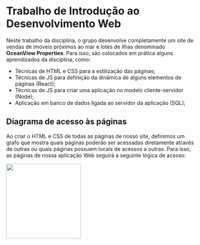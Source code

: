 # Trabalho de Introdução ao Desenvolvimento Web
<p>
Neste trabalho da disciplina, o grupo desenvolve completamente um site de vendas de imóveis próximos ao mar e lotes de ilhas denominado <b>OceanView Properties</b>. Para isso, são colocados em prática alguns aprendizados da disciplina, como:
</p>
<ul>
    <li>Técnicas de HTML e CSS para a estilização das páginas;
    <li>Técnicas de JS para definição da dinâmica de alguns elementos de páginas (React);
    <li>Técnicas de JS para criar uma aplicação no modelo cliente-servidor (Node);
    <li>Aplicação em banco de dados ligada ao servidor da aplicação (SQL);
</ul>

## Diagrama de acesso às páginas
<p>
Ao criar o HTML e CSS de todas as páginas de nosso site, definimos um grafo que mostra quais páginas poderão ser acessadas diretamente através de outras ou quais páginas possuem locais de acessos a outras. Para isso, as páginas de nossa aplicação Web seguirá a seguinte lógica de acesso: 
</p>

<img src="https://github.com/Fellip15/trab-web/diagr paginas.jpg" width="200" />
